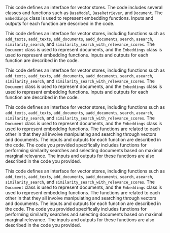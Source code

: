 This code defines an interface for vector stores. The code includes several classes and functions such as `BaseModel`, `BaseRetriever`, and `Document`. The `Embeddings` class is used to represent embedding functions. Inputs and outputs for each function are described in the code.

This code defines an interface for vector stores, including functions such as `add_texts`, `aadd_texts`, `add_documents`, `aadd_documents`, `search`, `asearch`, `similarity_search`, and `similarity_search_with_relevance_scores`. The `Document` class is used to represent documents, and the `Embeddings` class is used to represent embedding functions. Inputs and outputs for each function are described in the code.

This code defines an interface for vector stores, including functions such as `add_texts`, `aadd_texts`, `add_documents`, `aadd_documents`, `search`, `asearch`, `similarity_search`, and `similarity_search_with_relevance_scores`. The `Document` class is used to represent documents, and the `Embeddings` class is used to represent embedding functions. Inputs and outputs for each function are described in the code.

This code defines an interface for vector stores, including functions such as `add_texts`, `aadd_texts`, `add_documents`, `aadd_documents`, `search`, `asearch`, `similarity_search`, and `similarity_search_with_relevance_scores`. The `Document` class is used to represent documents, and the `Embeddings` class is used to represent embedding functions. The functions are related to each other in that they all involve manipulating and searching through vectors and documents. The inputs and outputs for each function are described in the code. The code you provided specifically includes functions for performing similarity searches and selecting documents based on maximal marginal relevance. The inputs and outputs for these functions are also described in the code you provided.

This code defines an interface for vector stores, including functions such as `add_texts`, `aadd_texts`, `add_documents`, `aadd_documents`, `search`, `asearch`, `similarity_search`, and `similarity_search_with_relevance_scores`. The `Document` class is used to represent documents, and the `Embeddings` class is used to represent embedding functions. The functions are related to each other in that they all involve manipulating and searching through vectors and documents. The inputs and outputs for each function are described in the code. The code you provided specifically includes functions for performing similarity searches and selecting documents based on maximal marginal relevance. The inputs and outputs for these functions are also described in the code you provided.

